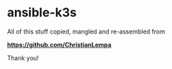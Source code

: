 # ansible-k3s

All of this stuff copied, mangled and re-assembled from 

**https://github.com/ChristianLempa**

Thank you!
